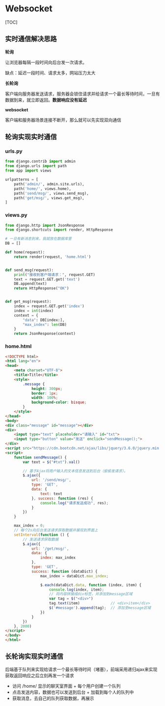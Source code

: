 # Websocket

[TOC]



## 实时通信解决思路

**轮询**

让浏览器每隔一段时间向后台发一次请求。

缺点：延迟一段时间、请求太多，网站压力太大



**长轮询**

客户端向服务器发送请求，服务器会锁住请求并给请求一个最长等待时间，一旦有数据到来，就立即返回。**数据响应没有延迟**



**websocket**

客户端和服务器场景连接不断开，那么就可以先实现双向通信



## 轮询实现实时通信

### urls.py

```python
from django.contrib import admin
from django.urls import path
from app import views

urlpatterns = [
    path('admin/', admin.site.urls),
    path('home/', views.home),
    path('send/msg/', views.send_msg),
    path('get/msg/', views.get_msg),
]
```

### views.py

```python
from django.http import JsonResponse
from django.shortcuts import render, HttpResponse

# 一旦有新消息到来，我就放在数据库里
DB = []

def home(request):
    return render(request, 'home.html')


def send_msg(request):
    print("接收到客户端请求：", request.GET)
    text = request.GET.get('text')
    DB.append(text)
    return HttpResponse("OK")


def get_msg(request):
    index = request.GET.get('index')
    index = int(index)
    context = {
        "data": DB[index:],
        "max_index": len(DB)
    }
    return JsonResponse(context)
```

### home.html

```html
<!DOCTYPE html>
<html lang="en">
<head>
    <meta charset="UTF-8">
    <title>Title</title>
    <style>
        .message {
            height: 300px;
            border: 1px;
            width: 100%;
            background-color: bisque;
        }
    </style>
</head>
<body>
<div class="message" id="message"></div>
<div>
    <input type="text" placeholder="请输入" id="txt">
    <input type="button" value="发送" onclick="sendMessage();">
</div>
<script src="https://cdn.bootcdn.net/ajax/libs/jquery/3.6.0/jquery.min.js"></script>
<script>
    function sendMessage() {
        var text = $("#txt").val()

        // 基于Ajax将用户输入的文本信息发送到后台（偷偷发请求）。
        $.ajax({
            url: '/send/msg/',
            type: 'GET',
            data: {
                text: text
            }, success: function (res) {
                console.log("请求发送成功", res);
            }
        })
    }

    max_index = 0;
    // 每个2s向后台发送请求获取数据并展现到界面上
    setInterval(function () {
        // 发送请求获取数据
        $.ajax({
            url: '/get/msg/',
            data: {
                index: max_index
            },
            type: 'GET',
            success: function (dataDict) {
                max_index = dataDict.max_index;

                $.each(dataDict.data, function (index, item) {
                    console.log(index, item);
                    // 将内容拼接成div标签，并添加到message区域
                    var tag = $("<div>")
                    tag.text(item)              // <div>item</div>
                    $('#message').append(tag);  // 添加至message区域
                })
            }
        })
    }, 2000)
</script>
</body>
</html>
```

## 长轮询实现实时通信

后端基于队列来实现给请求一个最长等待时间（堵塞），前端采用递归ajax来实现获取返回响应之后立刻再发一个请求

- 访问 /home/ 显示的聊天室界面 + 每个用户创建一个队列
- 点击发送内容，数据也可以发送到后台 + 加载到每个人的队列中
- 获取消息，去自己的队列获取数据，再展示